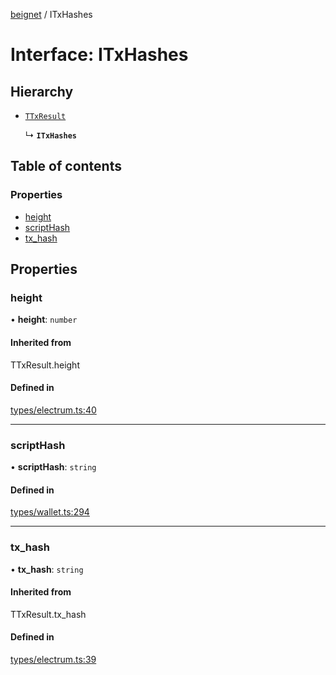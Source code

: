 [beignet](../README.md) / ITxHashes

# Interface: ITxHashes

## Hierarchy

- [`TTxResult`](../README.md#ttxresult)

  ↳ **`ITxHashes`**

## Table of contents

### Properties

- [height](ITxHashes.md#height)
- [scriptHash](ITxHashes.md#scripthash)
- [tx\_hash](ITxHashes.md#tx_hash)

## Properties

### height

• **height**: `number`

#### Inherited from

TTxResult.height

#### Defined in

[types/electrum.ts:40](https://github.com/synonymdev/beignet/blob/e4162f7/src/types/electrum.ts#L40)

___

### scriptHash

• **scriptHash**: `string`

#### Defined in

[types/wallet.ts:294](https://github.com/synonymdev/beignet/blob/e4162f7/src/types/wallet.ts#L294)

___

### tx\_hash

• **tx\_hash**: `string`

#### Inherited from

TTxResult.tx\_hash

#### Defined in

[types/electrum.ts:39](https://github.com/synonymdev/beignet/blob/e4162f7/src/types/electrum.ts#L39)
